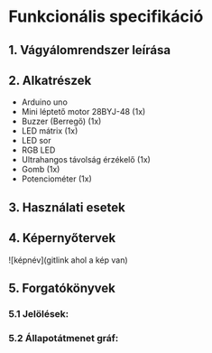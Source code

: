 # Funkcionális specifikáció
## 1. Vágyálomrendszer leírása

## 2. Alkatrészek

- Arduino uno
- Mini léptető motor 28BYJ-48 (1x)
- Buzzer (Berregő) (1x)
- LED mátrix (1x)
- LED sor
- RGB LED
- Ultrahangos távolság érzékelő (1x)
- Gomb (1x)
- Potenciométer (1x)

## 3. Használati esetek

## 4. Képernyőtervek

![képnév](gitlink ahol a kép van)

## 5. Forgatókönyvek

### 5.1 Jelölések:

### 5.2 Állapotátmenet gráf: